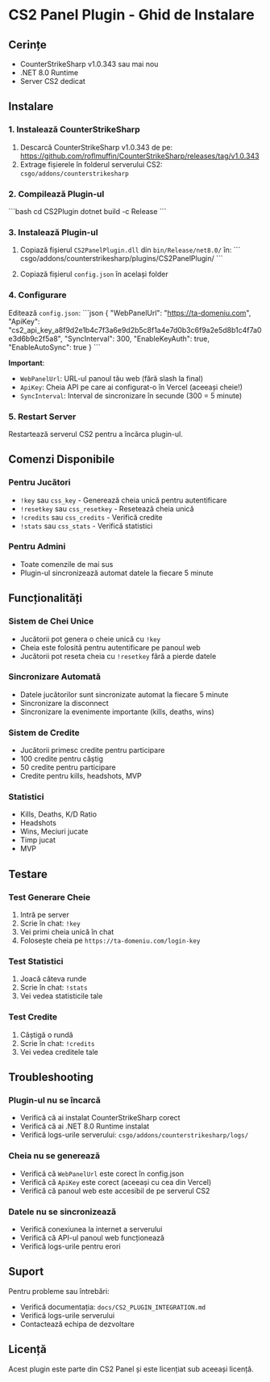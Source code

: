 # CS2 Panel Plugin - Ghid de Instalare

## Cerințe
- CounterStrikeSharp v1.0.343 sau mai nou
- .NET 8.0 Runtime
- Server CS2 dedicat

## Instalare

### 1. Instalează CounterStrikeSharp
1. Descarcă CounterStrikeSharp v1.0.343 de pe: https://github.com/roflmuffin/CounterStrikeSharp/releases/tag/v1.0.343
2. Extrage fișierele în folderul serverului CS2: `csgo/addons/counterstrikesharp`

### 2. Compilează Plugin-ul
\`\`\`bash
cd CS2Plugin
dotnet build -c Release
\`\`\`

### 3. Instalează Plugin-ul
1. Copiază fișierul `CS2PanelPlugin.dll` din `bin/Release/net8.0/` în:
   \`\`\`
   csgo/addons/counterstrikesharp/plugins/CS2PanelPlugin/
   \`\`\`

2. Copiază fișierul `config.json` în același folder

### 4. Configurare

Editează `config.json`:
\`\`\`json
{
  "WebPanelUrl": "https://ta-domeniu.com",
  "ApiKey": "cs2_api_key_a8f9d2e1b4c7f3a6e9d2b5c8f1a4e7d0b3c6f9a2e5d8b1c4f7a0e3d6b9c2f5a8",
  "SyncInterval": 300,
  "EnableKeyAuth": true,
  "EnableAutoSync": true
}
\`\`\`

**Important**: 
- `WebPanelUrl`: URL-ul panoul tău web (fără slash la final)
- `ApiKey`: Cheia API pe care ai configurat-o în Vercel (aceeași cheie!)
- `SyncInterval`: Interval de sincronizare în secunde (300 = 5 minute)

### 5. Restart Server
Restartează serverul CS2 pentru a încărca plugin-ul.

## Comenzi Disponibile

### Pentru Jucători
- `!key` sau `css_key` - Generează cheia unică pentru autentificare
- `!resetkey` sau `css_resetkey` - Resetează cheia unică
- `!credits` sau `css_credits` - Verifică credite
- `!stats` sau `css_stats` - Verifică statistici

### Pentru Admini
- Toate comenzile de mai sus
- Plugin-ul sincronizează automat datele la fiecare 5 minute

## Funcționalități

### Sistem de Chei Unice
- Jucătorii pot genera o cheie unică cu `!key`
- Cheia este folosită pentru autentificare pe panoul web
- Jucătorii pot reseta cheia cu `!resetkey` fără a pierde datele

### Sincronizare Automată
- Datele jucătorilor sunt sincronizate automat la fiecare 5 minute
- Sincronizare la disconnect
- Sincronizare la evenimente importante (kills, deaths, wins)

### Sistem de Credite
- Jucătorii primesc credite pentru participare
- 100 credite pentru câștig
- 50 credite pentru participare
- Credite pentru kills, headshots, MVP

### Statistici
- Kills, Deaths, K/D Ratio
- Headshots
- Wins, Meciuri jucate
- Timp jucat
- MVP

## Testare

### Test Generare Cheie
1. Intră pe server
2. Scrie în chat: `!key`
3. Vei primi cheia unică în chat
4. Folosește cheia pe `https://ta-domeniu.com/login-key`

### Test Statistici
1. Joacă câteva runde
2. Scrie în chat: `!stats`
3. Vei vedea statisticile tale

### Test Credite
1. Câștigă o rundă
2. Scrie în chat: `!credits`
3. Vei vedea creditele tale

## Troubleshooting

### Plugin-ul nu se încarcă
- Verifică că ai instalat CounterStrikeSharp corect
- Verifică că ai .NET 8.0 Runtime instalat
- Verifică logs-urile serverului: `csgo/addons/counterstrikesharp/logs/`

### Cheia nu se generează
- Verifică că `WebPanelUrl` este corect în config.json
- Verifică că `ApiKey` este corect (aceeași cu cea din Vercel)
- Verifică că panoul web este accesibil de pe serverul CS2

### Datele nu se sincronizează
- Verifică conexiunea la internet a serverului
- Verifică că API-ul panoul web funcționează
- Verifică logs-urile pentru erori

## Suport

Pentru probleme sau întrebări:
- Verifică documentația: `docs/CS2_PLUGIN_INTEGRATION.md`
- Verifică logs-urile serverului
- Contactează echipa de dezvoltare

## Licență

Acest plugin este parte din CS2 Panel și este licențiat sub aceeași licență.

